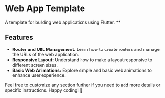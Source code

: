 # Web App Template

A template for building web applications using Flutter.
**
## Features

- **Router and URL Management:** Learn how to create routers and manage the URLs of the web application.
- **Responsive Layout:** Understand how to make a layout responsive to different screen sizes.
- **Basic Web Animations:** Explore simple and basic web animations to enhance user experience.

Feel free to customize any section further if you need to add more details or specific instructions. Happy coding! 🚀
